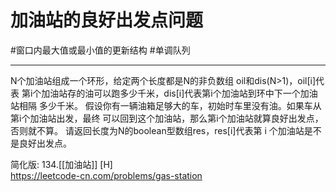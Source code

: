 # 加油站的良好出发点问题

#窗口内最大值或最小值的更新结构 
#单调队列  

---

N个加油站组成一个环形，给定两个长度都是N的非负数组 oil和dis(N>1)，oil[i]代表 第i个加油站存的油可以跑多少千米，dis[i]代表第i个加油站到环中下一个加油站相隔 多少千米。 假设你有一辆油箱足够大的车，初始时车里没有油。如果车从第i个加油站出发，最终 可以回到这个加油站，那么第i个加油站就算良好出发点，否则就不算。 请返回长度为N的boolean型数组res，res[i]代表第 i 个加油站是不是良好出发点。


简化版: 134.[[加油站]] [H]  
https://leetcode-cn.com/problems/gas-station




